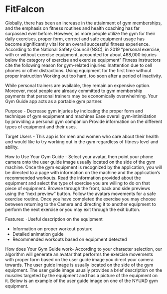 # FitFalcon
Globally, there has been an increase in the attainment of gym memberships, and the emphasis on fitness routines and health coaching has far surpassed ever before. However, as more people utilize the gym for their daily exercises, proper form, correct and safe equipment usage has become significantly vital for an overall successful fitness experience.
According to the National Safety Council (NSC), in 2019 “personal exercise, with or without exercise equipment, accounted for about 468,000 injuries below the category of exercise and exercise equipment”
Fitness instructors cite the following reason for gym-related injuries:
Inattention due to cell phones or other distractions.
Using equipment for the first time without proper instruction
Working out too hard, too soon after a period of inactivity.

While personal trainers are available, they remain an expensive option. Moreover, most people are already committed to gym membership payments that personal trainers may be economically overwhelming. Your Gym Guide app acts as a portable gym partner.

Purpose -
Decrease gym injuries by indicating the proper form and technique of gym equipment and machines
Ease overall gym-intimidation by providing a personal gym companion 
Provide information on the different types of equipment and their uses.

Target Users - 
This app is for men and women who care about their health and would like to try working out in the gym regardless of fitness level and ability.

How to Use Your Gym Guide - 
Select your avatar, then point your phone camera onto the user guide image usually located on the side of the gym machine. Once the gym equipment is recognized by the application, you will be directed to a page with information on the machine and the application’s recommended workouts. Read the information provided about the equipment and select the type of exercise you are willing to do on that piece of equipment. Browse through the front, back and side previews using the “next preview” button. Follow the avatars movements for a safe exercise routine. Once you have completed the exercise you may choose between returning to the Camera and directing it to another equipment to perform the next exercise or you may exit through the exit button.

Features:
-Useful description on the equipment
- Information on proper workout posture
- Detailed animation guide
- Recommended workouts based on equipment detected

How does Your Gym Guide work-
According to your character selection, our algorithm will generate an avatar that performs  the exercise movements with proper form based on the user guide image you direct your camera towards. The user guide image is usually located on the side of the gym equipment. The user guide image usually provides a brief description on the muscles targeted by the equipment and has a picture of the equipment on it. Below is an example of the user guide image on one of the NYUAD gym equipment.


